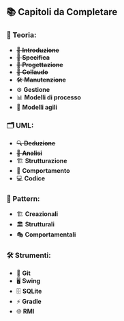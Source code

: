 ## 📚 Capitoli da Completare

### 📖 Teoria:
- ~~📘 **Introduzione**~~
- ~~📑 **Specifica**~~
- ~~📝 **Progettazione**~~
- ~~🔧 **Collaudo**~~
- ~~🛠️ **Manutenzione**~~
- ⚙️ **Gestione**
- 📊 **Modelli di processo**
- 🚀 **Modelli agili**

### 🗂️ UML:
- ~~🔍 **Deduzione**~~
- ~~🧩 **Analisi**~~
- 🏗️ **Strutturazione**
- 🔄 **Comportamento**
- 💻 **Codice**

### 🔑 Pattern:
- 🏗️ **Creazionali**
- 🏛️ **Strutturali**
- 🎭 **Comportamentali**

### 🛠️ Strumenti:
- 🌱 **Git**
- 🖥️ **Swing**
- 🗄️ **SQLite**
- ⚡ **Gradle**
- 🌐 **RMI**
